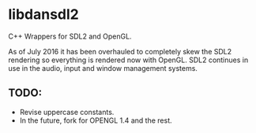 # libdansdl2
C++ Wrappers for SDL2 and OpenGL.

As of July 2016 it has been overhauled to completely skew the SDL2 rendering so everything is rendered now with OpenGL. SDL2 continues in use in the audio, input and window management systems.

## TODO: 

- Revise uppercase constants.
- In the future, fork for OPENGL 1.4 and the rest.
